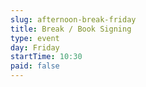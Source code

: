 ```yaml
---
slug: afternoon-break-friday
title: Break / Book Signing
type: event
day: Friday
startTime: 10:30
paid: false
---
```

